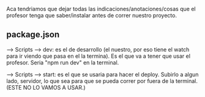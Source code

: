 Aca tendriamos que dejar todas las indicaciones/anotaciones/cosas que el profesor tenga que saber/instalar antes de correr nuestro proyecto.

## package.json 
--> Scripts --> dev: es el de desarrollo (el nuestro, por eso tiene el watch para ir viendo que pasa en el la termina). Es el que va a tener que usar el profesor. Seria "npm run dev" en la terminal.

--> Scripts --> start: es el que se usaria para hacer el deploy. Subirlo a algun lado, servidor, lo que sea para que se pueda correr por fuera de la terminal. (ESTE NO LO VAMOS A USAR.)
